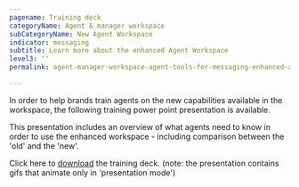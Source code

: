 ```yaml
---
pagename: Training deck
categoryName: Agent & manager workspace
subCategoryName: New Agent Workspace
indicator: messaging
subtitle: Learn more about the enhanced Agent Workspace
level3: ''
permalink: agent-manager-workspace-agent-tools-for-messaging-enhanced-agent-workspace-for-messaging-training-deck.html

---
```


In order to help brands train agents on the new capabilities available in the workspace, the following training power point presentation is available.

This presentation includes an overview of what agents need to know in order to use the enhanced workspace - including comparison between the 'old' and the 'new'.


Click here to <a href="/resources/enhanced-agent-workspace.pptx" download>download</a> the training deck. (note: the presentation contains gifs that animate only in 'presentation mode')
